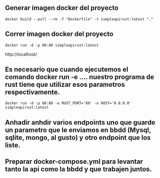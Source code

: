 ## Generar imagen docker del proyecto
```
docker build --pull --rm -f "Dockerfile" -t simpleapirust:latest "."
```
## Correr imagen docker del proyecto

```
docker run -d -p 80:80 simpleapirust:latest   
```

http://localhost/

## Es necesario que cuando ejecutemos el comando docker run -e .... nuestro programa de rust tiene que utilizar esos parametros respectivamente.
```
docker run -d -p 80:80 -e RUST_PORT='80' -e HOST='0.0.0.0' simpleapirust:latest   
```
## Anhadir anhdir varios endpoints uno que guarde un parametro que le enviamos en bbdd (Mysql, sqlite, mongo, al gusto) y otro endpoint que los liste.

## Preparar docker-compose.yml para levantar tanto la api como la bbdd y que trabajen juntos.